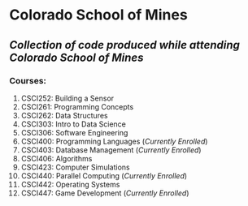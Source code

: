 # Colorado School of Mines
## _Collection of code produced while attending Colorado School of Mines_
### **Courses:**
1. CSCI252: Building a Sensor
1. CSCI261: Programming Concepts
1. CSCI262: Data Structures
1. CSCI303: Intro to Data Science
1. CSCI306: Software Engineering
1. CSCI400: Programming Languages (_Currently Enrolled_)
1. CSCI403: Database Management (_Currently Enrolled_)
1. CSCI406: Algorithms
1. CSCI423: Computer Simulations
1. CSCI440: Parallel Computing (_Currently Enrolled_)
1. CSCI442: Operating Systems
1. CSCI447: Game Development (_Currently Enrolled_)
